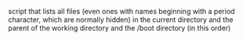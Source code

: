 script that lists all files (even ones with names beginning with a period character, which are normally hidden) in the current directory and the parent of the working directory and the /boot directory (in this order)
